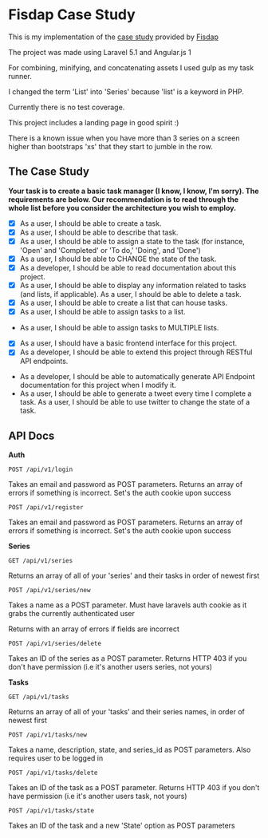 # Fisdap Case Study

This is my implementation of the [case study](https://github.com/fisdap/basic-php-case-study) provided by [Fisdap](https://github.com/fisdap)

The project was made using Laravel 5.1 and Angular.js 1

For combining, minifying, and concatenating assets I used gulp as my task runner.

I changed the term 'List' into 'Series' because 'list' is a keyword in PHP.

Currently there is no test coverage.

This project includes a landing page in good spirit :)

There is a known issue when you have more than 3 series on a screen higher than bootstraps 'xs' that they start to jumble in the row.

## The Case Study

**Your task is to create a basic task manager (I know, I know, I'm sorry). The requirements are below. Our recommendation is to read through the whole list before you consider the architecture you wish to employ.**

 - [x] As a user, I should be able to create a task.
 - [x] As a user, I should be able to describe that task.
 - [x] As a user, I should be able to assign a state to the task (for instance, 'Open' and 'Completed' or 'To do,' 'Doing', and 'Done')
 - [x] As a user, I should be able to CHANGE the state of the task.
 - [x] As a developer, I should be able to read documentation about this project.
 - [x] As a user, I should be able to display any information related to tasks (and lists, if applicable). As a user, I should be able to delete a task.
 - [x] As a user, I should be able to create a list that can house tasks.
 - [x] As a user, I should be able to assign tasks to a list.
 - As a user, I should be able to assign tasks to MULTIPLE lists.
 - [x] As a user, I should have a basic frontend interface for this project.
 - [x] As a developer, I should be able to extend this project through RESTful API endpoints.
 - As a developer, I should be able to automatically generate API Endpoint documentation for this project when I modify it.
 - As a user, I should be able to generate a tweet every time I complete a task. As a user, I should be able to use twitter to change the state of a task.

## API Docs

**Auth**

    POST /api/v1/login

Takes an email and password as POST parameters. Returns an array of errors if something is incorrect. Set's the auth cookie upon success

    POST /api/v1/register

Takes an email and password as POST parameters. Returns an array of errors if something is incorrect. Set's the auth cookie upon success

**Series**

    GET /api/v1/series

Returns an array of all of your 'series' and their tasks in order of newest first

    POST /api/v1/series/new

Takes a name as a POST parameter. Must have laravels auth cookie as it grabs the currently authenticated user

Returns with an array of errors if fields are incorrect

    POST /api/v1/series/delete

Takes an ID of the series as a POST parameter. Returns HTTP 403 if you don't have permission (i.e it's another users series, not yours)

**Tasks**

    GET /api/v1/tasks

Returns an array of all of your 'tasks' and their series names, in order of newest first

    POST /api/v1/tasks/new

Takes a name, description, state, and series_id as POST parameters. Also requires user to be logged in

    POST /api/v1/tasks/delete


Takes an ID of the task as a POST parameter. Returns HTTP 403 if you don't have permission (i.e it's another users task, not yours)

    POST /api/v1/tasks/state

Takes an ID of the task and a new 'State' option as POST parameters
